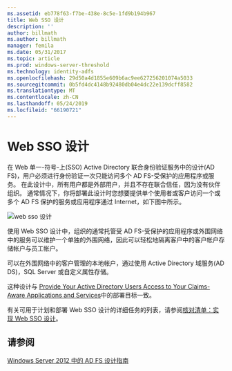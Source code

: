 ```yaml
---
ms.assetid: eb778f63-f7be-438e-8c5e-1fd9b194b967
title: Web SSO 设计
description: ''
author: billmath
ms.author: billmath
manager: femila
ms.date: 05/31/2017
ms.topic: article
ms.prod: windows-server-threshold
ms.technology: identity-adfs
ms.openlocfilehash: 29d50a4d1855e609b6ac9ee627256201074a5033
ms.sourcegitcommit: 0b5fd4dc4148b92480db04e4dc22e139dcff8582
ms.translationtype: MT
ms.contentlocale: zh-CN
ms.lasthandoff: 05/24/2019
ms.locfileid: "66190721"
---
```

# <a name="web-sso-design"></a>Web SSO 设计

在 Web 单一\-符号\-上\(SSO\) Active Directory 联合身份验证服务中的设计\(AD FS\)，用户必须进行身份验证一次只能访问多个 AD FS\-受保护的应用程序或服务。 在此设计中，所有用户都是外部用户，并且不存在联合信任，因为没有伙伴组织。 通常情况下，你将部署此设计时您想要提供单个使用者或客户访问一个或多个 AD FS 保护的服务或应用程序通过 Internet，如下图中所示。  
  
![web sso 设计](media/adfs2_WebSSODesign.gif)  
  
使用 Web SSO 设计中，组织的通常托管受 AD FS\-受保护的应用程序或外围网络中的服务可以维护一个单独的外围网络，因此可以轻松地隔离客户中的客户帐户存储帐户与员工帐户。  
  
可以在外围网络中的客户管理的本地帐户，通过使用 Active Directory 域服务\(AD DS\)，SQL Server 或自定义属性存储。  
  
这种设计与 [Provide Your Active Directory Users Access to Your Claims-Aware Applications and Services](Provide-Your-Active-Directory-Users-Access-to-Your-Claims-Aware-Applications-and-Services.md)中的部署目标一致。  
  
有关可用于计划和部署 Web SSO 设计的详细任务的列表，请参阅[核对清单：实现 Web SSO 设计](../../ad-fs/deployment/Checklist--Implementing-a-Web-SSO-Design.md)。  
  
## <a name="see-also"></a>请参阅
[Windows Server 2012 中的 AD FS 设计指南](AD-FS-Design-Guide-in-Windows-Server-2012.md)
